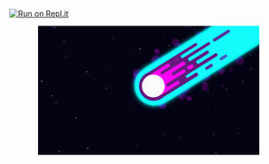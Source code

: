 [![Run on Repl.it](https://repl.it/badge/github/azaelgg/meteoric)](https://repl.it/github/azaelgg/meteoric)

<p align="center">
    <img src="meteoric.gif" alt="animated"/>
</p>

